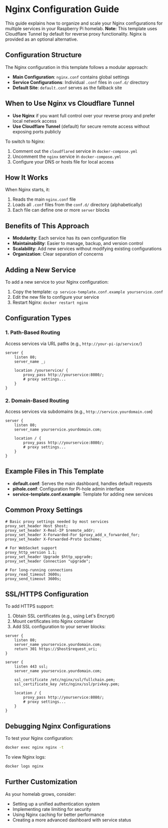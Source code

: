 # Nginx Configuration Guide

This guide explains how to organize and scale your Nginx configurations for multiple services in your Raspberry Pi homelab. **Note:** This template uses Cloudflare Tunnel by default for reverse proxy functionality. Nginx is provided as an optional alternative.

## Configuration Structure

The Nginx configuration in this template follows a modular approach:

- **Main Configuration**: `nginx.conf` contains global settings
- **Service Configurations**: Individual `.conf` files in `conf.d/` directory
- **Default Site**: `default.conf` serves as the fallback site

## When to Use Nginx vs Cloudflare Tunnel

- **Use Nginx** if you want full control over your reverse proxy and prefer local network access
- **Use Cloudflare Tunnel** (default) for secure remote access without exposing ports publicly

To switch to Nginx:
1. Comment out the `cloudflared` service in `docker-compose.yml`
2. Uncomment the `nginx` service in `docker-compose.yml`
3. Configure your DNS or hosts file for local access

## How It Works

When Nginx starts, it:

1. Reads the main `nginx.conf` file
2. Loads all `.conf` files from the `conf.d/` directory (alphabetically)
3. Each file can define one or more `server` blocks

## Benefits of This Approach

- **Modularity**: Each service has its own configuration file
- **Maintainability**: Easier to manage, backup, and version control
- **Scalability**: Add new services without modifying existing configurations
- **Organization**: Clear separation of concerns

## Adding a New Service

To add a new service to your Nginx configuration:

1. Copy the template: `cp service-template.conf.example yourservice.conf`
2. Edit the new file to configure your service
3. Restart Nginx: `docker restart nginx`

## Configuration Types

### 1. Path-Based Routing

Access services via URL paths (e.g., `http://your-pi-ip/service/`)

```nginx
server {
    listen 80;
    server_name _;
    
    location /yourservice/ {
        proxy_pass http://yourservice:8080/;
        # proxy settings...
    }
}
```

### 2. Domain-Based Routing

Access services via subdomains (e.g., `http://service.yourdomain.com`)

```nginx
server {
    listen 80;
    server_name yourservice.yourdomain.com;
    
    location / {
        proxy_pass http://yourservice:8080/;
        # proxy settings...
    }
}
```

## Example Files in This Template

- **default.conf**: Serves the main dashboard, handles default requests
- **pihole.conf**: Configuration for Pi-hole admin interface
- **service-template.conf.example**: Template for adding new services

## Common Proxy Settings

```nginx
# Basic proxy settings needed by most services
proxy_set_header Host $host;
proxy_set_header X-Real-IP $remote_addr;
proxy_set_header X-Forwarded-For $proxy_add_x_forwarded_for;
proxy_set_header X-Forwarded-Proto $scheme;

# For WebSocket support
proxy_http_version 1.1;
proxy_set_header Upgrade $http_upgrade;
proxy_set_header Connection "upgrade";

# For long-running connections
proxy_read_timeout 3600s;
proxy_send_timeout 3600s;
```

## SSL/HTTPS Configuration

To add HTTPS support:

1. Obtain SSL certificates (e.g., using Let's Encrypt)
2. Mount certificates into Nginx container
3. Add SSL configuration to your server blocks:

```nginx
server {
    listen 80;
    server_name yourservice.yourdomain.com;
    return 301 https://$host$request_uri;
}

server {
    listen 443 ssl;
    server_name yourservice.yourdomain.com;
    
    ssl_certificate /etc/nginx/ssl/fullchain.pem;
    ssl_certificate_key /etc/nginx/ssl/privkey.pem;
    
    location / {
        proxy_pass http://yourservice:8080/;
        # proxy settings...
    }
}
```

## Debugging Nginx Configurations

To test your Nginx configuration:

```bash
docker exec nginx nginx -t
```

To view Nginx logs:

```bash
docker logs nginx
```

## Further Customization

As your homelab grows, consider:

- Setting up a unified authentication system
- Implementing rate limiting for security
- Using Nginx caching for better performance
- Creating a more advanced dashboard with service status
